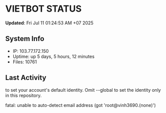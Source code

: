 # VIETBOT STATUS
**Updated**: Fri Jul 11 01:24:53 AM +07 2025

## System Info
- IP: 103.77.172.150
- Uptime: up 5 days, 5 hours, 12 minutes
- Files: 10761

## Last Activity

to set your account's default identity.
Omit --global to set the identity only in this repository.

fatal: unable to auto-detect email address (got 'root@vinh3690.(none)')

